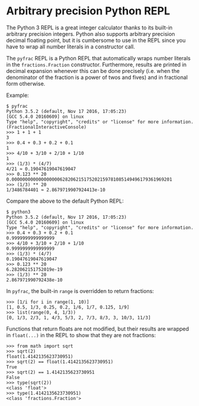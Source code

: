 Arbitrary precision Python REPL
===============================

The Python 3 REPL is a great integer calculator thanks to its built-in
arbitrary precision integers. Python also supports arbitrary precision
decimal floating point, but it is cumbersome to use in the REPL since
you have to wrap all number literals in a constructor call.

The `pyfrac` REPL is a Python REPL that automatically wraps number
literals in the `fractions.Fraction` constructor. Furthermore, results
are printed in decimal expansion whenever this can be done precisely
(i.e. when the denominator of the fraction is a power of twos and fives)
and in fractional form otherwise.

Example:

```
$ pyfrac
Python 3.5.2 (default, Nov 17 2016, 17:05:23) 
[GCC 5.4.0 20160609] on linux
Type "help", "copyright", "credits" or "license" for more information.
(FractionalInteractiveConsole)
>>> 1 + 1 + 1
3
>>> 0.4 + 0.3 + 0.2 + 0.1
1
>>> 4/10 + 3/10 + 2/10 + 1/10
1
>>> (1/3) * (4/7)
4/21 ≈ 0.19047619047619047
>>> 0.123 ** 20
0.000000000000000000628206215175202159781085149496179361969201
>>> (1/3) ** 20
1/3486784401 ≈ 2.8679719907924413e-10
```

Compare the above to the default Python REPL:

```
$ python3
Python 3.5.2 (default, Nov 17 2016, 17:05:23) 
[GCC 5.4.0 20160609] on linux
Type "help", "copyright", "credits" or "license" for more information.
>>> 0.4 + 0.3 + 0.2 + 0.1
0.9999999999999999
>>> 4/10 + 3/10 + 2/10 + 1/10
0.9999999999999999
>>> (1/3) * (4/7)
0.19047619047619047
>>> 0.123 ** 20
6.282062151752019e-19
>>> (1/3) ** 20
2.867971990792438e-10
```

In `pyfrac`, the built-in `range` is overridden to return fractions:

```
>>> [1/i for i in range(1, 10)]
[1, 0.5, 1/3, 0.25, 0.2, 1/6, 1/7, 0.125, 1/9]
>>> list(range(0, 4, 1/3))
[0, 1/3, 2/3, 1, 4/3, 5/3, 2, 7/3, 8/3, 3, 10/3, 11/3]
```

Functions that return floats are not modified, but their results are wrapped
in `float(...)` in the REPL to show that they are not fractions:

```
>>> from math import sqrt
>>> sqrt(2)
float(1.4142135623730951)
>>> sqrt(2) == float(1.4142135623730951)
True
>>> sqrt(2) == 1.4142135623730951
False
>>> type(sqrt(2))
<class 'float'>
>>> type(1.4142135623730951)
<class 'fractions.Fraction'>
```
